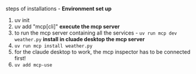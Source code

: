steps of installations - 
**Environment set up**
1. uv init
2. uv add "mcp[cli]"
**execute the mcp server**
3. to run the mcp server containing all the services - `uv run mcp dev weather.py`
**install in cluade desktop the mcp server**
4. `uv run mcp install weather.py` 
5. for the claude desktop to work, the mcp inspector has to be connected first! 
6. `uv add mcp-use`


